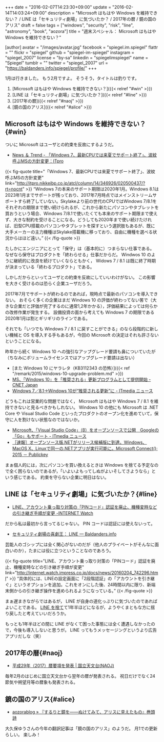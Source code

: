 +++
date = "2016-02-07T14:23:30+09:00"
update = "2016-02-14T14:03:24+09:00"
description = "Microsoft はもはや Windows を維持できない？ / LINE は「セキュリティ劇場」に気づいたか？ / 2017年の暦 / 鏡の国のアリス"
draft = false
tags = ["windows", "security", "risk", "line", "astronomy", "book", "aozora"]
title = "週末スペシャル： Microsoft はもはや Windows を維持できない？"

[author]
  avatar = "/images/avatar.jpg"
  facebook = "spiegel.im.spiegel"
  flattr = ""
  flickr = "spiegel"
  github = "spiegel-im-spiegel"
  instagram = "spiegel_2007"
  license = "by-sa"
  linkedin = "spiegelimspiegel"
  name = "Spiegel"
  tumblr = ""
  twitter = "spiegel_2007"
  url = "https://baldanders.info/spiegel/profile/"
+++

1月は行きました。
もう2月ですよ。
そうそう，タイトルは釣りです。

1. [Microsoft はもはや Windows を維持できない？]({{< relref "#win" >}})
1. [LINE は「セキュリティ劇場」に気づいたか？]({{< relref "#line" >}})
1. [2017年の暦]({{< relref "#naoj" >}})
1. [鏡の国のアリス]({{< relref "#alice" >}})

## Microsoft はもはや Windows を維持できない？{#win}

ついに Microsoft はユーザとの約束を反故にするようだ。

- [News ＆ Trend - 「Windows 7、最新CPUでは来夏でサポート終了」、波紋呼ぶMSの方針変更：ITpro](http://itpro.nikkeibp.co.jp/atcl/column/14/346926/020500437/?rt=nocnt)

{{< fig-quote title="「Windows 7、最新CPUでは来夏でサポート終了」、波紋呼ぶMSの方針変更" link="http://itpro.nikkeibp.co.jp/atcl/column/14/346926/020500437/?rt=nocnt" >}}
<q>Windows 7の本来のサポート期限は2020年1月。Windows 8.1は2023年1月までサポートが残っており、2017年7月時点ではメインストリームサポートすら終了していない。Skylakeより前の世代のCPUではWindows 7/8.1をそれぞれの期限まで使い続けられるが、これから新たにパソコンやタブレットを買おうという場合、Windows 7/8.1で使いたくても本来のサポート期限まで使えず、大きな制約を受けることになる。どうしても2020年まで使い続けたければ、旧型CPU搭載のパソコンやタブレットを探すという選択肢もあるが、既に大手メーカーの主力機種はSkylake搭載機に移っており、自由に機種を選べる状況からはほど遠い。</q>
{{< /fig-quote >}}

たしかにエンジニアにとって「保守」は（基本的に）つまらない仕事である。
なぜなら保守はプロダクトを「終わらせる」仕事だからだ。
Windwos 10 のように継続的に改良を続けていくならともかく， Widows 7 / 8.1 は既に終了時期が決まっている「終わるプロダクト」である。

しかしだからといってユーザとの約束を反故にしていいわけがない。
この影響を大きく受けるのは恐らく企業ユーザだろう。

2017年7月でサポートが終わるのであれば，現時点で最新のパソコンを導入できない。
おそらく多くの企業はまだ Windows 10 の評価が終わってない筈で（大きな企業だと評価が完了するのに通常1,2年かかる），評価結果によっては何らかの改修作業が発生する。
設備投資の面から考えても Windows 7 の期限である2020年1月は割とギリギリのラインである。

それでも「いつでも Windows 7 / 8.1 に戻すことができる」のなら段階的に新しい機械と OS を導入する手もあるが，今回の Microsoft の決定はそれも許さないということになる。

昨年から続く Windows 10 への強引なアップグレード要請も鼻についていたが（ちなみにボリュームライセンスではアップグレード要請は出ない）

- [また Windows 10 にヤラレタ（KB3112343 の恐怖）]({{< ref "/remark/2015/windows-10-upgrade-problem.md" >}})
- [MS、「Windows 10」を「推奨される」更新プログラムとして提供開始 - CNET Japan](http://japan.cnet.com/news/service/35077208/)
- [Windows 7／8.1→Windows 10が“推奨される更新”に - ITmedia ニュース](http://www.itmedia.co.jp/news/articles/1602/02/news081.html)

どうもこれは営業的な問題ではなく， Microsoft はもはや Windows 7 / 8.1 を維持できないと見るべきかもしれない。
Windows 10 の他にも Microsoft は .NET Core や Visual Studio Code といったプロダクトのオープン化を進めていて，保守に人を割けない状態なのではないか。

- [Microsoft、「Visual Studio Code」（β）をオープンソースで公開　Googleの「Go」もサポート - ITmedia ニュース](http://www.itmedia.co.jp/news/articles/1511/19/news058.html)
- [［速報］オープンソース版.NETがリリース候補版に到達。Windows、MacOS X、Linuxで同一の.NETアプリが実行可能に。Microsoft Connect(); 2015 － Publickey](http://www.publickey1.jp/blog/15/netwindowsmacos_xlinux.html)

まぁ個人的には，次にパソコンを買い換えるときは Windows を捨てる予定なので全く困らないのであるが，「いよいよもってしぬがよいそしてさようなら」という感じである。
約束を守らない企業に明日はない。

## LINE は「セキュリティ劇場」に気づいたか？{#line}

- [LINE、アカウント乗っ取り対策の「PINコード」認証を廃止、機種変時などの引き継ぎ手順が変更 -INTERNET Watch](http://internet.watch.impress.co.jp/docs/news/20160204_742296.html)

だから私は最初から言ってるじゃない。
PIN コードは認証には使えないって。

- [セキュリティ劇場の喜劇王： LINE — Baldanders.info](https://baldanders.info/spiegel/log2/000718.shtml)

芸能人のゴシップには全く関心がないのだが（他人のプライベートがそんなに面白いのか），たまには役に立つということなのであろう。

{{< fig-quote title="LINE、アカウント乗っ取り対策の「PINコード」認証を廃止、機種変時などの引き継ぎ手順が変更" link="http://internet.watch.impress.co.jp/docs/news/20160204_742296.html" >}}
<q>具体的には、LINEの設定画面に「2段階認証」の「アカウントを引き継ぐ」というオプションを追加。これをオンにした後、24時間以内に限り、新端末側からの引き継ぎ操作を進められるようになっている。</q>
{{< /fig-quote >}}

まぁ遅まきながらではあるが， LINE が自身の道化っぷりに気づいたのであればよいことである。
[LINE を捨て](https://baldanders.info/spiegel/log2/000718.shtml)て1年半ほどになるが，ようやくまともな方に揺り戻したと考えていいだろうか。

もっとも1年半ほどの間に LINE がなくて困った事態には全く遭遇しなかったので，今後も導入しないと思うが。
LINE ってもうメッセージングというより広告アプリだしな（笑）

## 2017年の暦{#naoj}

- [平成29年（2017）暦要項を発表 | 国立天文台(NAOJ)](http://www.nao.ac.jp/news/topics/2016/20160201-rekiyoko.html)

毎年2月のはじめに国立天文台から翌年の暦が発表される。
祝日だけでなく24節気や朔望月等の暦象も発表される。

## 鏡の国のアリス{#alice}

- [aozorablog » 『するりと鏡を――ぬけてみて、アリスに見えたもの』巻頭詩](http://www.aozora.gr.jp/aozorablog/?p=3614)

大久保ゆうさんの今年の翻訳記事は「鏡の国のアリス」のようだ。
月1での更新らしい。
楽しみ！
